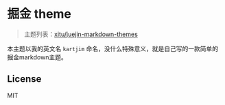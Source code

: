 # 掘金 theme

> 主题列表：[xitu/juejin-markdown-themes](https://github.com/xitu/juejin-markdown-themes)

本主题以我的英文名 `kartjim` 命名，没什么特殊意义，就是自己写的一款简单的掘金markdown主题。

## License

MIT
